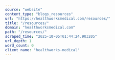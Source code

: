 ```yaml
---
source: "website"
content_type: "blogs_resources"
url: "https://healthworksmedical.com/resources/"
title: "/resources/"
domain: "healthworksmedical.com"
path: "/resources/"
scraped_time: "2025-10-05T01:44:24.903205"
url_depth: 1
word_count: 0
client_name: "healthworks-medical"
---
```


